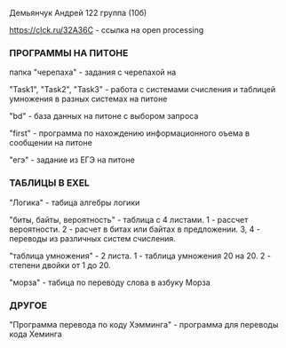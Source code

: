 Демьянчук Андрей
122 группа (10б)

https://clck.ru/32A36C - ссылка на open processing


### ПРОГРАММЫ НА ПИТОНЕ 

папка "черепаха" - задания с черепахой на 

"Task1", "Task2", "Task3" - работа с системами  счисления и таблицей умножения в разных системах на питоне

"bd" - база данных на питоне с выбором запроса 

"first" - программа по нахождению информационного оъема в сообщении на питоне 

"егэ" - задание из ЕГЭ на питоне 

### ТАБЛИЦЫ В EXEL

"Логика" -  табица алгебры логики

"биты, байты, вероятность" - таблица с 4 листами. 1 -  рассчет вероятности. 2 - расчет в битах или байтах в предложении. 3, 4 - переводы из различных систем счисления. 

"таблица умножения" - 2 листа. 1 - таблица умножения 20 на 20. 2 - степени двойки от 1 до 20.

"морза" - табица по переводу слова в азбуку Морза

### ДРУГОЕ

"Программа перевода по коду Хэмминга" - программа для переводы кода Хеминга 

